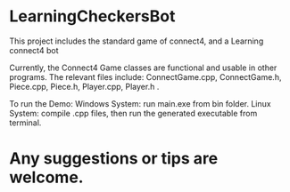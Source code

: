 # LearningCheckersBot
This project includes the standard game of connect4, and a Learning connect4 bot

Currently, the Connect4 Game classes are functional and usable in other programs.
The relevant files include: ConnectGame.cpp, ConnectGame.h, Piece.cpp, Piece.h, Player.cpp, Player.h .

To run the Demo:
Windows System: run main.exe from bin folder.
Linux System: compile .cpp files, then run the generated executable from terminal.

Any suggestions or tips are welcome.
=======
